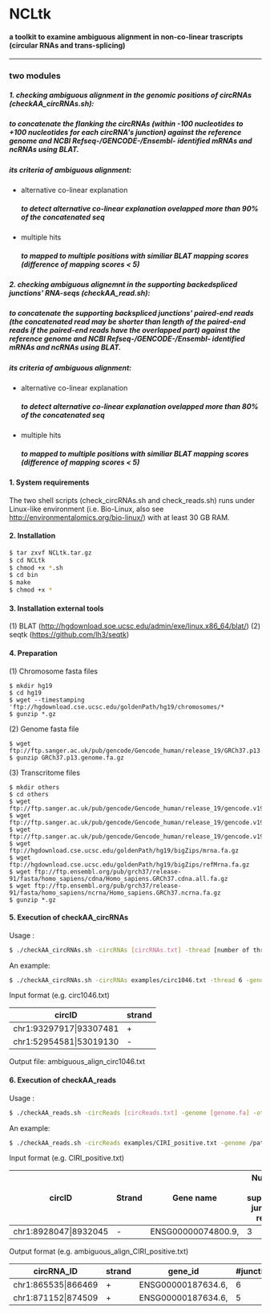# NCLtk
#### a toolkit to examine ambiguous alignment in non-co-linear trascripts (circular RNAs and trans-splicing)
--------------------------------------------------
### two modules
##### 1. checking ambiguous alignment in the genomic positions of circRNAs (checkAA_circRNAs.sh):
##### to concatenate the flanking the circRNAs (within -100 nucleotides to +100 nucleotides for each circRNA's junction) against the reference genome and NCBI Refseq-/GENCODE-/Ensembl- identified mRNAs and ncRNAs using BLAT.
##### its criteria of ambiguous alignment: 
  + alternative co-linear explanation
      ##### to detect alternative co-linear explanation ovelapped more than 90% of the concatenated seq
  + multiple hits
     ##### to mapped to multiple positions with similiar BLAT mapping scores (difference of mapping scores < 5)
##### 2. checking ambiguous alignemnt in the supporting backedspliced junctions' RNA-seqs (checkAA_read.sh): 
##### to concatenate the supporting backspliced junctions' paired-end reads (the concatenated read may be shorter than length of the paired-end reads if the paired-end reads have the overlapped part) against the reference genome and  NCBI Refseq-/GENCODE-/Ensembl- identified mRNAs and ncRNAs using BLAT.
##### its criteria of ambiguous alignment: 
  + alternative co-linear explanation
      ##### to detect alternative co-linear explanation ovelapped more than 80% of the concatenated seq
  + multiple hits
     ##### to mapped to multiple positions with similiar BLAT mapping scores (difference of mapping scores < 5)

#### 1. System requirements 
The two shell scripts (check_circRNAs.sh and check_reads.sh) runs under Linux-like environment (i.e. Bio-Linux, also see http://environmentalomics.org/bio-linux/) with at least 30 GB RAM. 

#### 2. Installation
```sh
$ tar zxvf NCLtk.tar.gz
$ cd NCLtk
$ chmod +x *.sh
$ cd bin
$ make 
$ chmod +x *
```

#### 3. Installation external tools
(1) BLAT (http://hgdownload.soe.ucsc.edu/admin/exe/linux.x86_64/blat/)
(2) seqtk (https://github.com/lh3/seqtk)

#### 4. Preparation
(1) Chromosome fasta files 
```
$ mkdir hg19
$ cd hg19
$ wget --timestamping 'ftp://hgdownload.cse.ucsc.edu/goldenPath/hg19/chromosomes/*
$ gunzip *.gz
```
(2) Genome fasta file 
```
$ wget ftp://ftp.sanger.ac.uk/pub/gencode/Gencode_human/release_19/GRCh37.p13.genome.fa.gz
$ gunzip GRCh37.p13.genome.fa.gz
```
(3) Transcritome files
```
$ mkdir others
$ cd others
$ wget ftp://ftp.sanger.ac.uk/pub/gencode/Gencode_human/release_19/gencode.v19.pc_transcripts.fa.gz
$ wget ftp://ftp.sanger.ac.uk/pub/gencode/Gencode_human/release_19/gencode.v19.lncRNA_transcripts.fa.gz
$ wget ftp://ftp.sanger.ac.uk/pub/gencode/Gencode_human/release_19/gencode.v19.lncRNA_transcripts.fa.gz
$ wget ftp://hgdownload.cse.ucsc.edu/goldenPath/hg19/bigZips/mrna.fa.gz
$ wget ftp://hgdownload.cse.ucsc.edu/goldenPath/hg19/bigZips/refMrna.fa.gz
$ wget ftp://ftp.ensembl.org/pub/grch37/release-91/fasta/homo_sapiens/cdna/Homo_sapiens.GRCh37.cdna.all.fa.gz
$ wget ftp://ftp.ensembl.org/pub/grch37/release-91/fasta/homo_sapiens/ncrna/Homo_sapiens.GRCh37.ncrna.fa.gz
$ gunzip *.gz
```
    
#### 5. Execution of checkAA_circRNAs
Usage : 
```sh
$ ./checkAA_circRNAs.sh -circRNAs [circRNAs.txt] -thread [number of threads] -genome [genome] -genome_chr [chromosome folder] -others [transcriptome folder] -blat [blat link] -tools [bib path]
```
An example:
```sh
$ ./checkAA_circRNAs.sh -circRNAs examples/circ1046.txt -thread 6 -genome /path/to/GRCh37.p13.genome.fa -genome_chr /path/to/hg19/ -others /path/to/others/ -blat /path/to/blat -tools /path/to/bin/
```
Input format (e.g. circ1046.txt)

|circID                 | strand|
|-----------------------|-------|
|chr1:93297917\|93307481 | + |
|chr1:52954581\|53019130 | - |

Output file: ambiguous_align_circ1046.txt
#### 6. Execution of checkAA_reads 
Usage : 
```sh
$ ./checkAA_reads.sh -circReads [circReads.txt] -genome [genome.fa] -others [transcriptome folder] -read1 [read1.fastq or fastq.gz] -read2 [read2.fastq or fastq.gz] -blat [blat link] -seqtk [seqtk link ] -tools [bin path]
```
An example:
```sh
$ ./checkAA_reads.sh -circReads examples/CIRI_positive.txt -genome /path/to/GRCh37.p13.genome.fa -others /path/to/others/ -read1 /path/to/pos_1.fastq.gz -read2 /path/to/pos_2.fastq.gz -blat /path/to/blat -seqtk /path/to/seqtk -tools /path/to/bin/
```
Input format (e.g. CIRI_positive.txt)

|circID | Strand | Gene name | Number of supported junction reads | IDs of supported junction reads |
|-------|--------|-----------|------------------------------------|---------------------------------|
|chr1:8928047\|8932045|		-|	ENSG00000074800.9,|	3|	simulate:21841,simulate:21844,simulate:21846,|

Output format (e.g. ambiguous_align_CIRI_positive.txt)

|circRNA_ID|	strand|	gene_id|	#junction_reads|	junction_reads_ID|	#ambiguous_reads| ambiguous_reads_ID|
|--------| --------|--------|-----|---------|---------|--------| 
|chr1:865535\|866469|	+	|ENSG00000187634.6,|	6|	simulate:69646,simulate:69647,simulate:69648,simulate:69650,simulate:69653,simulate:69657,|	0|	na|
|chr1:871152\|874509|	+	|ENSG00000187634.6,|	5|	simulate:69678,simulate:69679,simulate:69682,simulate:69683,simulate:69686,|	1|	simulate:69679,|




